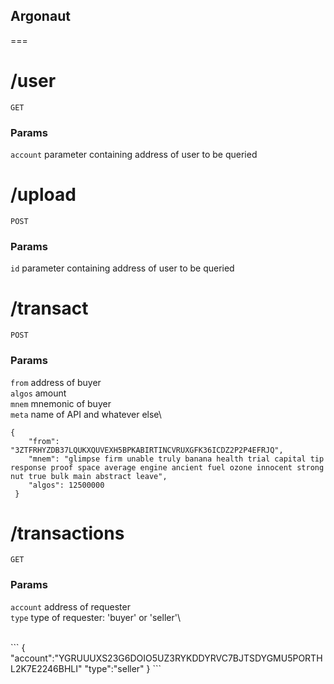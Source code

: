 ## Argonaut

===

# /user
```GET``` 

### Params
```account``` parameter containing address of user to be queried

# /upload
 ```POST```

 ### Params
 ```id``` parameter containing address of user to be queried

# /transact
```POST```

### Params
`from` address of buyer\
`algos` amount\
`mnem` mnemonic of buyer\
`meta` name of API and whatever else\

```
{
	"from": "3ZTFRHYZDB37LQUKXQUVEXH5BPKABIRTINCVRUXGFK36ICDZ2P2P4EFRJQ",
	"mnem": "glimpse firm unable truly banana health trial capital tip response proof space average engine ancient fuel ozone innocent strong nut true bulk main abstract leave",
	"algos": 12500000
 }
 ```

# /transactions
```GET```

### Params
`account` address of requester\
`type` type of requester: 'buyer' or 'seller'\

<br/>
```
{ "account":"YGRUUUXS23G6DOIO5UZ3RYKDDYRVC7BJTSDYGMU5PORTHL2K7E2246BHLI"
    "type":"seller"
}
```
